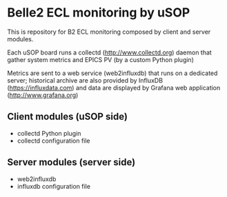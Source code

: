 
Belle2 ECL monitoring by uSOP 
=============================

This is repository for B2 ECL monitoring composed by client and server modules.

Each uSOP board runs a collectd (http://www.collectd.org) daemon that gather
system metrics and EPICS PV (by a custom Python plugin)

Metrics are sent to a web service (web2influxdb) that runs on a dedicated server;
historical archive are also provided by InfluxDB (https://influxdata.com) and
data are displayed by Grafana web application (http://www.grafana.org)

Client modules (uSOP side)
--------------------------
- collectd Python plugin
- collectd configuration file

Server modules (server side)
----------------------------
- web2influxdb
- influxdb configuration file
